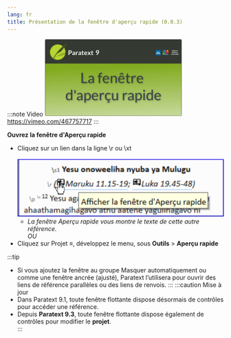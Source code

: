 ```yaml
---
lang: fr
title: Présentation de la fenêtre d'aperçu rapide (0.0.3)
---
```

:::note Video
[![0.0.3thumbnail](../../media/0.0.3.png)](https://vimeo.com/467757717)  
https://vimeo.com/467757717 
:::

**Ouvrez la fenêtre d'Aperçu rapide**

-  Cliquez sur un lien dans la ligne \\r ou \\xt  
    ![](../../media/deb7d742cc203afb1c7eb3b187e7d933.png)
   -  *La fenêtre Aperçu rapide vous montre le texte de cette autre référence.*  
*OU* 
-  Cliquez sur Projet **≡**, développez le menu, sous **Outils** \> **Aperçu rapide**

:::tip
-  Si vous ajoutez la fenêtre au groupe Masquer automatiquement ou comme une fenêtre ancrée (ajusté), Paratext l’utilisera pour ouvrir des liens de référence parallèles ou des liens de renvois.
:::
:::caution Mise à jour
-  Dans Paratext 9.1, toute fenêtre flottante dispose désormais de contrôles pour accéder une référence.
-  Depuis **Paratext 9.3**, toute fenêtre flottante dispose également de contrôles pour modifier le **projet**.  
:::
